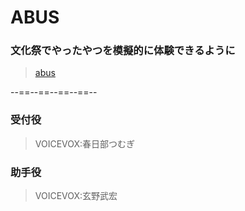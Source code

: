 # ABUS
### 文化祭でやったやつを模擬的に体験できるように
> [abus](https://pp-pixel.github.io/example/abus) <br>

--==--==--==--==--
### 受付役
> VOICEVOX:春日部つむぎ
### 助手役
> VOICEVOX:玄野武宏
